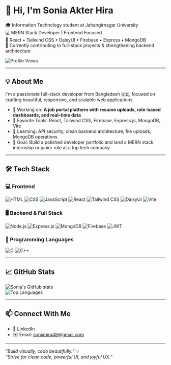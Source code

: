 # 👋 Hi, I'm Sonia Akter Hira

🎓 Information Technology student at Jahangirnagar University  
💻 MERN Stack Developer | Frontend Focused  
🎨 React • Tailwind CSS • DaisyUI • Firebase • Express • MongoDB  
🌱 Currently contributing to full-stack projects & strengthening backend architecture

![Profile Views](https://komarev.com/ghpvc/?username=Hira703&style=for-the-badge)

---

## 💡 About Me

I'm a passionate full-stack developer from Bangladesh 🇧🇩, focused on crafting beautiful, responsive, and scalable web applications.

- 🚀 Working on: **A job portal platform with resume uploads, role-based dashboards, and real-time data**
- 🧰 Favorite Tools: React, Tailwind CSS, Firebase, Express.js, MongoDB, Vite
- 🧠 Learning: API security, clean backend architecture, file uploads, MongoDB operations
- 🎯 Goal: Build a polished developer portfolio and land a MERN stack internship or junior role at a top tech company

---

## 🛠️ Tech Stack

### 💻 Frontend
![HTML](https://img.shields.io/badge/HTML5-E34F26?style=for-the-badge&logo=html5)
![CSS](https://img.shields.io/badge/CSS3-1572B6?style=for-the-badge&logo=css3)
![JavaScript](https://img.shields.io/badge/JavaScript-F7DF1E?style=for-the-badge&logo=javascript)
![React](https://img.shields.io/badge/React-20232A?style=for-the-badge&logo=react)
![Tailwind CSS](https://img.shields.io/badge/TailwindCSS-38B2AC?style=for-the-badge&logo=tailwind-css)
![DaisyUI](https://img.shields.io/badge/DaisyUI-white?style=for-the-badge&logo=data:image/svg+xml;base64,...)
![Vite](https://img.shields.io/badge/Vite-646CFF?style=for-the-badge&logo=vite)

### 🖥️ Backend & Full Stack
![Node.js](https://img.shields.io/badge/Node.js-339933?style=for-the-badge&logo=node.js)
![Express.js](https://img.shields.io/badge/Express.js-000000?style=for-the-badge&logo=express)
![MongoDB](https://img.shields.io/badge/MongoDB-4EA94B?style=for-the-badge&logo=mongodb)
![Firebase](https://img.shields.io/badge/Firebase-FFCA28?style=for-the-badge&logo=firebase)
![JWT](https://img.shields.io/badge/JWT-000000?style=for-the-badge&logo=JSON%20web%20tokens)

### 🧠 Programming Languages
![C](https://img.shields.io/badge/C-00599C?style=for-the-badge&logo=c)
![C++](https://img.shields.io/badge/C++-00599C?style=for-the-badge&logo=cplusplus)

---

## 📈 GitHub Stats

![Sonia's GitHub stats](https://github-readme-stats.vercel.app/api?username=Hira703&show_icons=true&theme=gruvbox)  
![Top Languages](https://github-readme-stats.vercel.app/api/top-langs/?username=Hira703&layout=compact&theme=gruvbox)

---

## 📫 Connect With Me

- 💼 [LinkedIn](https://www.linkedin.com/in/sonia-akter-hira-880a18287/)
- ✉️ Email: soniahira48@gmail.com

---

_“Build visually, code beautifully.”_ ✨  
_“Strive for clean code, powerful UI, and joyful UX.”_
